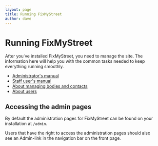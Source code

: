 ```yaml
---
layout: page
title: Running FixMyStreet
author: dave
---
```


# Running FixMyStreet

<p class="lead">After you've installed FixMyStreet, you need to manage the
site. The information here will help you with the common tasks needed to keep
everything running smoothly. </p>

<div class="row-fluid">
<div class="span6">
<ul class="nav nav-pills nav-stacked">
<li><a href="admin_manual/">Administrator's manual</a></li>
<li><a href="staff/">Staff user's manual</a></li>
<li><a href="bodies_and_contacts">About managing bodies and contacts</a></li>
<li><a href="users">About users</a></li>
</ul>
</div>
</div>

## Accessing the admin pages

By default the administration pages for FixMyStreet can be found on your
installation at `/admin`.

Users that have the right to access the administration pages should also
see an Admin-link in the navigation bar on the front page.

